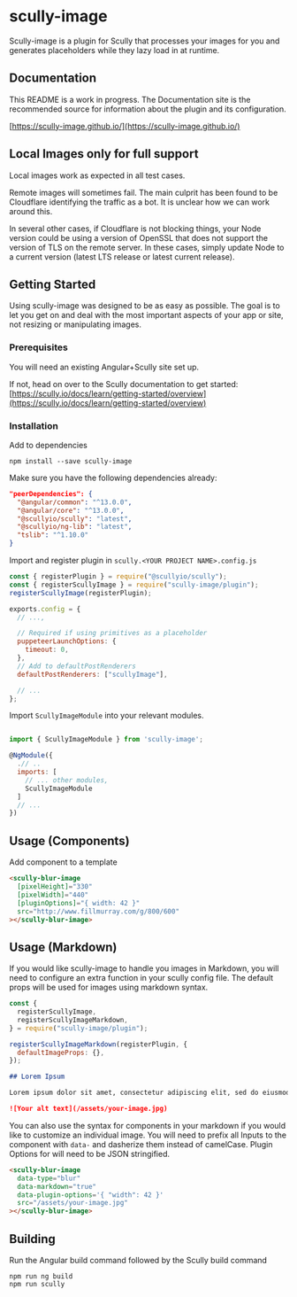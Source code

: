 # scully-image

Scully-image is a plugin for Scully that processes your images for you and generates placeholders while they lazy load in at runtime.

## Documentation

This README is a work in progress. The Documentation site is the recommended source for information about the plugin and its configuration.

[https://scully-image.github.io/](https://scully-image.github.io/)

## Local Images only for full support

Local images work as expected in all test cases.

Remote images will sometimes fail. The main culprit has been found to be Cloudflare identifying the traffic as a bot. It is unclear how we can work around this.

In several other cases, if Cloudflare is not blocking things, your Node version could be using a version of OpenSSL that does not support the version of TLS on the remote server. In these cases, simply update Node to a current version (latest LTS release or latest current release).

## Getting Started

Using scully-image was designed to be as easy as possible. The goal is to let you get on and deal with the most important aspects of your app or site, not resizing or manipulating images.

### Prerequisites

You will need an existing Angular+Scully site set up.

If not, head on over to the Scully documentation to get started: [https://scully.io/docs/learn/getting-started/overview](https://scully.io/docs/learn/getting-started/overview)

### Installation

Add to dependencies

```
npm install --save scully-image
```

Make sure you have the following dependencies already:

```json
"peerDependencies": {
  "@angular/common": "^13.0.0",
  "@angular/core": "^13.0.0",
  "@scullyio/scully": "latest",
  "@scullyio/ng-lib": "latest",
  "tslib": "^1.10.0"
}
```

Import and register plugin in `scully.<YOUR PROJECT NAME>.config.js`

```js
const { registerPlugin } = require("@scullyio/scully");
const { registerScullyImage } = require("scully-image/plugin");
registerScullyImage(registerPlugin);

exports.config = {
  // ...,

  // Required if using primitives as a placeholder
  puppeteerLaunchOptions: {
    timeout: 0,
  },
  // Add to defaultPostRenderers
  defaultPostRenderers: ["scullyImage"],

  // ...
};
```

Import `ScullyImageModule` into your relevant modules.

```js

import { ScullyImageModule } from 'scully-image';

@NgModule({
  .// ..
  imports: [
    // ... other modules,
    ScullyImageModule
  ]
  // ...
})
```

## Usage (Components)

Add component to a template

```html
<scully-blur-image
  [pixelHeight]="330"
  [pixelWidth]="440"
  [pluginOptions]="{ width: 42 }"
  src="http://www.fillmurray.com/g/800/600"
></scully-blur-image>
```

## Usage (Markdown)

If you would like scully-image to handle you images in Markdown, you will need to configure an extra function in your scully config file. The default props will be used for images using markdown syntax.

```javascript
const {
  registerScullyImage,
  registerScullyImageMarkdown,
} = require("scully-image/plugin");

registerScullyImageMarkdown(registerPlugin, {
  defaultImageProps: {},
});
```

```markdown
## Lorem Ipsum

Lorem ipsum dolor sit amet, consectetur adipiscing elit, sed do eiusmod tempor incididunt ut labore et dolore magna aliqua.

![Your alt text](/assets/your-image.jpg)
```

You can also use the syntax for components in your markdown if you would like to customize an individual image. You will need to prefix all Inputs to the component with `data-` and dasherize them instead of camelCase. Plugin Options for will need to be JSON stringified.

```html
<scully-blur-image
  data-type="blur"
  data-markdown="true"
  data-plugin-options='{ "width": 42 }'
  src="/assets/your-image.jpg"
></scully-blur-image>
```

## Building

Run the Angular build command followed by the Scully build command

```
npm run ng build
npm run scully
```
